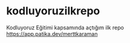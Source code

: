 # kodluyoruzilkrepo
Kodluyoruz Eğitimi kapsamında açtığım ilk repo
https://app.patika.dev/merttkaraman
